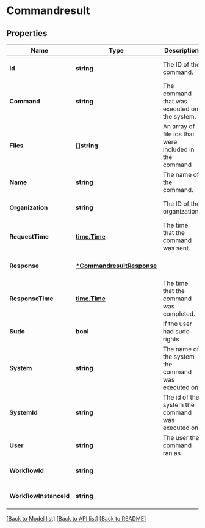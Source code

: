# Commandresult

## Properties
Name | Type | Description | Notes
------------ | ------------- | ------------- | -------------
**Id** | **string** | The ID of the command. | [optional] [default to null]
**Command** | **string** | The command that was executed on the system. | [optional] [default to null]
**Files** | **[]string** | An array of file ids that were included in the command | [optional] [default to null]
**Name** | **string** | The name of the command. | [optional] [default to null]
**Organization** | **string** | The ID of the organization. | [optional] [default to null]
**RequestTime** | [**time.Time**](time.Time.md) | The time that the command was sent. | [optional] [default to null]
**Response** | [***CommandresultResponse**](commandresult_response.md) |  | [optional] [default to null]
**ResponseTime** | [**time.Time**](time.Time.md) | The time that the command was completed. | [optional] [default to null]
**Sudo** | **bool** | If the user had sudo rights | [optional] [default to null]
**System** | **string** | The name of the system the command was executed on. | [optional] [default to null]
**SystemId** | **string** | The id of the system the command was executed on. | [optional] [default to null]
**User** | **string** | The user the command ran as. | [optional] [default to null]
**WorkflowId** | **string** |  | [optional] [default to null]
**WorkflowInstanceId** | **string** |  | [optional] [default to null]

[[Back to Model list]](../README.md#documentation-for-models) [[Back to API list]](../README.md#documentation-for-api-endpoints) [[Back to README]](../README.md)

